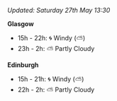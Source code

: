 *Updated: Saturday 27th May 13:30*

**Glasgow**

* 15h - 22h: :cyclone: Windy (:partly_sunny:)
* 23h - 2h: :partly_sunny: Partly Cloudy

**Edinburgh**

* 15h - 21h: :cyclone: Windy (:partly_sunny:)
* 22h - 2h: :partly_sunny: Partly Cloudy
